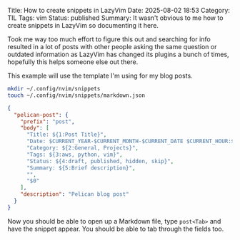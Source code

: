Title: How to create snippets in LazyVim
Date: 2025-08-02 18:53
Category: TIL
Tags: vim
Status: published
Summary: It wasn't obvious to me how to create snippets in LazyVim so documenting it here.

Took me way too much effort to figure this out and searching for info resulted in a lot of posts with  other people asking the same question or outdated information as LazyVim has changed its plugins a bunch of times, hopefully this helps someone else out there.

This example will use the template I'm using for my blog posts.

```bash
mkdir ~/.config/nvim/snippets
touch ~/.config/nvim/snippets/markdown.json
```

```json
{
  "pelican-post": {
    "prefix": "post",
    "body": [
      "Title: ${1:Post Title}",
      "Date: $CURRENT_YEAR-$CURRENT_MONTH-$CURRENT_DATE $CURRENT_HOUR:$CURRENT_MINUTE",
      "Category: ${2:General, Projects}",
      "Tags: ${3:aws, python, vim}",
      "Status: ${4:draft, published, hidden, skip}",
      "Summary: ${5:Brief description}",
      "",
      "$0"
    ],
    "description": "Pelican blog post"
  }
}
```

Now you should be able to open up a Markdown file, type `post<Tab>` and have the snippet appear. You should be able to tab through the fields too.
